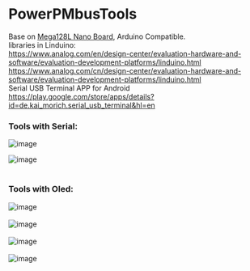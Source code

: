 # PowerPMbusTools

Base on [Mega128L Nano Board](https://github.com/Dafeng1980/AtmegaBoards), Arduino Compatible.  <br/> 
 libraries in Linduino:  <br/>
 https://www.analog.com/en/design-center/evaluation-hardware-and-software/evaluation-development-platforms/linduino.html  <br/>
 https://www.analog.com/cn/design-center/evaluation-hardware-and-software/evaluation-development-platforms/linduino.html <br/>
 Serial USB Terminal APP for Android https://play.google.com/store/apps/details?id=de.kai_morich.serial_usb_terminal&hl=en   <br/>
 ### Tools with Serial: <br/>
 
![image](https://github.com/Dafeng1980/PowerPMbusTools/raw/master/doc/crps1.JPG)

![image](https://github.com/Dafeng1980/PowerPMbusTools/raw/master/doc/crps.JPG)  <br/> <br/>

### Tools with Oled:  <br/>

![image](https://github.com/Dafeng1980/PowerPMbusTools/raw/master/doc/pmdisplay.PNG)  <br/> <br/>
![image](https://github.com/Dafeng1980/PowerPMbusTools/raw/master/doc/pmtool1.JPG)  <br/> <br/>
![image](https://github.com/Dafeng1980/PowerPMbusTools/raw/master/doc/pmtool.JPG)   <br/> <br/>
![image](https://github.com/Dafeng1980/PowerPMbusTools/raw/master/doc/pmtool2.JPG)  

